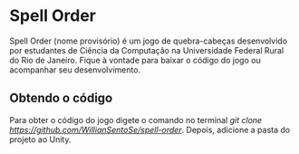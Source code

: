 # Spell Order
Spell Order (nome provisório) é um jogo de quebra-cabeças desenvolvido por estudantes de Ciência da Computação na Universidade Federal Rural do Rio de Janeiro. Fique à vontade para baixar o código do jogo ou acompanhar seu desenvolvimento.

## Obtendo o código
Para obter o código do jogo digete o comando no terminal *git clone https://github.com/WillianSentoSe/spell-order*. Depois, adicione a pasta do projeto ao Unity.
